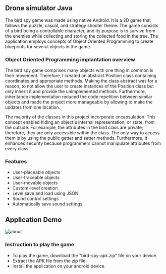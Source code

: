## Drone simulator Java
The bird spy game was made using native Android. It is a 2D game that follows the puzzle, casual, and strategy shooter theme. The game consists of a bird being a controllable character, and its purpose is to survive from the enemies while collecting and storing the collected food in the tree. The application employs concepts of Object Oriented Programming to create blueprints for several objects in the game.

### Object Oriented Programming implantation overview
The bird spy game comprises many objects with one thing in common is their movement. Therefore, I created an abstract Position class containing coordinates and appropriate methods. Making the class abstract was for a reason, to not allow the user to create instances of the Position class but only inherit it and provide the unimplemented methods. Furthermore, inheritance implementation reduced the code repetition between similar objects and made the project more manageable by allowing to make the updates from one location.  

The majority of the classes in this project incorporate encapsulation. This concept enabled hiding an object's internal representation, or state, from the outside. For example, the attributes in the bird class are private; therefore, they are only accessible within the class. The only way to access them is by using the public getter and setter methods. Furthermore, it enhances security because programmers cannot manipulate attributes from every class.  

### Features
- User-placeable objects
- User-traceable objects
- User-movable objects
- Custom-level creation
- Level save and load using JSON
- Sound control settings
- Automatically save sound settings


## Application Demo
![about](/Demo/2022102925408.gif)


### Instruction to play the game
- To play the game, download the "bird-spy-apk.zip" file on your device. 
- Extract the APK file from the zip file. 
- Install the application on your android device.

